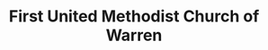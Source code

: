 ---
layout: repo
title: "First United Methodist Church of Warren"
id: 15069
permalink: repos/15069/
---